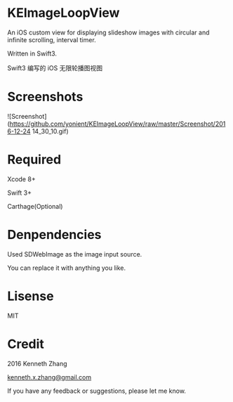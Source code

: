 # KEImageLoopView

An iOS custom view for displaying slideshow images with circular and infinite scrolling, interval timer.

Written in Swift3.

Swift3 编写的 iOS 无限轮播图视图

# Screenshots

![Screenshot](https://github.com/yonient/KEImageLoopView/raw/master/Screenshot/2016-12-24 14_30_10.gif)


# Required
Xcode 8+

Swift 3+

Carthage(Optional)

# Denpendencies

Used SDWebImage as the image input source.

You can replace it with anything you like.

# Lisense

MIT

# Credit

2016 Kenneth Zhang

kenneth.x.zhang@gmail.com

If you have any feedback or suggestions, please let me know.